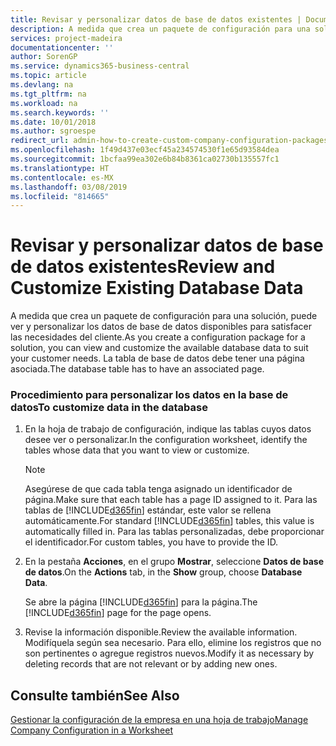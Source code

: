 ```yaml
---
title: Revisar y personalizar datos de base de datos existentes | Documentos de Microsoft
description: A medida que crea un paquete de configuración para una solución, puede ver y personalizar los datos de base de datos disponibles para satisfacer las necesidades del cliente. La tabla de base de datos debe tener una página asociada.
services: project-madeira
documentationcenter: ''
author: SorenGP
ms.service: dynamics365-business-central
ms.topic: article
ms.devlang: na
ms.tgt_pltfrm: na
ms.workload: na
ms.search.keywords: ''
ms.date: 10/01/2018
ms.author: sgroespe
redirect_url: admin-how-to-create-custom-company-configuration-packages
ms.openlocfilehash: 1f49d437e03ecf45a234574530f1e65d93584dea
ms.sourcegitcommit: 1bcfaa99ea302e6b84b8361ca02730b135557fc1
ms.translationtype: HT
ms.contentlocale: es-MX
ms.lasthandoff: 03/08/2019
ms.locfileid: "814665"
---
```

# <a name="review-and-customize-existing-database-data"></a><span data-ttu-id="a35a1-104">Revisar y personalizar datos de base de datos existentes</span><span class="sxs-lookup"><span data-stu-id="a35a1-104">Review and Customize Existing Database Data</span></span>
<span data-ttu-id="a35a1-105">A medida que crea un paquete de configuración para una solución, puede ver y personalizar los datos de base de datos disponibles para satisfacer las necesidades del cliente.</span><span class="sxs-lookup"><span data-stu-id="a35a1-105">As you create a configuration package for a solution, you can view and customize the available database data to suit your customer needs.</span></span> <span data-ttu-id="a35a1-106">La tabla de base de datos debe tener una página asociada.</span><span class="sxs-lookup"><span data-stu-id="a35a1-106">The database table has to have an associated page.</span></span>  

### <a name="to-customize-data-in-the-database"></a><span data-ttu-id="a35a1-107">Procedimiento para personalizar los datos en la base de datos</span><span class="sxs-lookup"><span data-stu-id="a35a1-107">To customize data in the database</span></span>  

1.  <span data-ttu-id="a35a1-108">En la hoja de trabajo de configuración, indique las tablas cuyos datos desee ver o personalizar.</span><span class="sxs-lookup"><span data-stu-id="a35a1-108">In the configuration worksheet, identify the tables whose data that you want to view or customize.</span></span>  

    > [!NOTE]  
    >  <span data-ttu-id="a35a1-109">Asegúrese de que cada tabla tenga asignado un identificador de página.</span><span class="sxs-lookup"><span data-stu-id="a35a1-109">Make sure that each table has a page ID assigned to it.</span></span> <span data-ttu-id="a35a1-110">Para las tablas de [!INCLUDE[d365fin](includes/d365fin_md.md)] estándar, este valor se rellena automáticamente.</span><span class="sxs-lookup"><span data-stu-id="a35a1-110">For standard [!INCLUDE[d365fin](includes/d365fin_md.md)] tables, this value is automatically filled in.</span></span> <span data-ttu-id="a35a1-111">Para las tablas personalizadas, debe proporcionar el identificador.</span><span class="sxs-lookup"><span data-stu-id="a35a1-111">For custom tables, you have to provide the ID.</span></span>  

2.  <span data-ttu-id="a35a1-112">En la pestaña **Acciones**, en el grupo **Mostrar**, seleccione **Datos de base de datos**.</span><span class="sxs-lookup"><span data-stu-id="a35a1-112">On the **Actions** tab, in the **Show** group, choose **Database Data**.</span></span>  

     <span data-ttu-id="a35a1-113">Se abre la página [!INCLUDE[d365fin](includes/d365fin_md.md)] para la página.</span><span class="sxs-lookup"><span data-stu-id="a35a1-113">The [!INCLUDE[d365fin](includes/d365fin_md.md)] page for the page opens.</span></span>  

3.  <span data-ttu-id="a35a1-114">Revise la información disponible.</span><span class="sxs-lookup"><span data-stu-id="a35a1-114">Review the available information.</span></span> <span data-ttu-id="a35a1-115">Modifíquela según sea necesario. Para ello, elimine los registros que no son pertinentes o agregue registros nuevos.</span><span class="sxs-lookup"><span data-stu-id="a35a1-115">Modify it as necessary by deleting records that are not relevant or by adding new ones.</span></span>  

## <a name="see-also"></a><span data-ttu-id="a35a1-116">Consulte también</span><span class="sxs-lookup"><span data-stu-id="a35a1-116">See Also</span></span>  
 [<span data-ttu-id="a35a1-117">Gestionar la configuración de la empresa en una hoja de trabajo</span><span class="sxs-lookup"><span data-stu-id="a35a1-117">Manage Company Configuration in a Worksheet</span></span>](admin-how-to-manage-company-configuration-in-a-worksheet.md)
